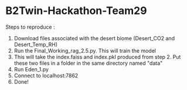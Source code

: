# B2Twin-Hackathon-Team29

Steps to reproduce :
1. Download files associated with the desert biome (Desert_CO2 and Desert_Temp_RH)
2. Run the Final_Working_rag_2.5.py. This will train the model
3. This will take the index.faiss and index.pkl produced from step 2. Put these two files in a folder in the same directory named "data"
4. Run Eden_1.py
5. Connect to localhost:7862
6. Done!

